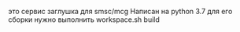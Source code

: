 это сервис заглушка для smsc/mcg
Написан на python 3.7
для его сборки нужно выполнить workspace.sh build